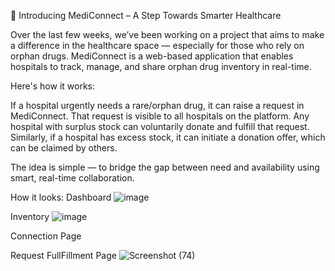🚀 Introducing MediConnect – A Step Towards Smarter Healthcare

Over the last few weeks, we’ve been working on a project that aims to make a difference in the healthcare space — especially for those who rely on orphan drugs.
MediConnect is a web-based application that enables hospitals to track, manage, and share orphan drug inventory in real-time.

Here's how it works:

If a hospital urgently needs a rare/orphan drug, it can raise a request in MediConnect.
That request is visible to all hospitals on the platform.
Any hospital with surplus stock can voluntarily donate and fulfill that request.
Similarly, if a hospital has excess stock, it can initiate a donation offer, which can be claimed by others.

The idea is simple — to bridge the gap between need and availability using smart, real-time collaboration.

How it looks:
Dashboard
![image](https://github.com/user-attachments/assets/f3674177-79a5-48bd-ab15-69a081ae0929)

Inventory
![image](https://github.com/user-attachments/assets/ce221e53-ab0f-4913-b938-cdb56cb51d7c)

Connection Page

Request FullFillment Page
![Screenshot (74)](https://github.com/user-attachments/assets/5e21d300-90b3-4543-9c1c-198ff70a0302)



